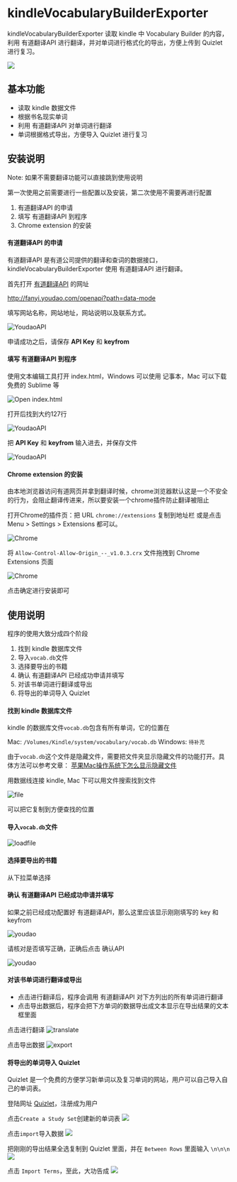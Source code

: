 # kindleVocabularyBuilderExporter
kindleVocabularyBuilderExporter 读取 kindle 中 Vocabulary Builder 的内容，利用 有道翻译API 进行翻译，并对单词进行格式化的导出，方便上传到 Quizlet 进行复习。

![](img/finish.png)

## 基本功能

- 读取 kindle 数据文件
- 根据书名现实单词
- 利用 有道翻译API 对单词进行翻译
- 单词根据格式导出，方便导入 Quizlet 进行复习

## 安装说明
Note: 如果不需要翻译功能可以直接跳到使用说明

第一次使用之前需要进行一些配置以及安装，第二次使用不需要再进行配置

1. 有道翻译API 的申请
2. 填写 有道翻译API 到程序
3. Chrome extension 的安装

#### 有道翻译API 的申请
有道翻译API 是有道公司提供的翻译和查词的数据接口，kindleVocabularyBuilderExporter 使用 有道翻译API
进行翻译。

首先打开 [有道翻译API](https://github.com/Melo618/Simple-Markdown-Guide) 的网址

http://fanyi.youdao.com/openapi?path=data-mode

填写网站名称，网站地址，网站说明以及联系方式。

![YoudaoAPI](img/youdao_api_application.png)

申请成功之后，请保存 __API Key__ 和 __keyfrom__

#### 填写 有道翻译API 到程序

使用文本编辑工具打开 index.html，Windows 可以使用 记事本，Mac 可以下载免费的 Sublime 等

![Open index.html](img/open_index.png)

打开后找到大约127行

![YoudaoAPI](img/edit.png)

把 __API Key__ 和 __keyfrom__ 输入进去，并保存文件

![YoudaoAPI](img/edited.png)

#### Chrome extension 的安装

由本地浏览器访问有道网页并拿到翻译时候，chrome浏览器默认这是一个不安全的行为，会阻止翻译传进来，所以要安装一个chrome插件防止翻译被阻止

打开Chrome的插件页：把 URL `chrome://extensions` 复制到地址栏 或是点击 Menu > Settings > Extensions 都可以。

![Chrome](img/chrome_extension.png)

将 `Allow-Control-Allow-Origin_--_v1.0.3.crx` 文件拖拽到 Chrome Extensions 页面

![Chrome](img/drag.png)

点击确定进行安装即可

## 使用说明
程序的使用大致分成四个阶段

1. 找到 kindle 数据库文件
2. 导入`vocab.db`文件
2. 选择要导出的书籍
3. 确认 有道翻译API 已经成功申请并填写
4. 对该书单词进行翻译或导出
5. 将导出的单词导入 Quizlet

#### 找到 kindle 数据库文件
kindle 的数据库文件`vocab.db`包含有所有单词，它的位置在

Mac: `/Volumes/Kindle/system/vocabulary/vocab.db`
Windows: `待补充`

由于`vocab.db`这个文件是隐藏文件，需要把文件夹显示隐藏文件的功能打开。具体方法可以参考文章：
[苹果Mac操作系统下怎么显示隐藏文件](http://jingyan.baidu.com/album/86fae346947c453c48121a66.html)

用数据线连接 kindle, Mac 下可以用文件搜索找到文件

![file](img/find_file.png)

可以把它复制到方便查找的位置

#### 导入`vocab.db`文件

![loadfile](img/load_file.png)

#### 选择要导出的书籍

从下拉菜单选择

#### 确认 有道翻译API 已经成功申请并填写

如果之前已经成功配置好 有道翻译API，那么这里应该显示刚刚填写的 key 和 keyfrom

![youdao](img/failure.png)

请核对是否填写正确，正确后点击 确认API

![youdao](img/success.png)

#### 对该书单词进行翻译或导出

- 点击进行翻译后，程序会调用 有道翻译API 对下方列出的所有单词进行翻译
- 点击导出数据后，程序会把下方单词的数据导出成文本显示在导出结果的文本框里面

点击进行翻译
![translate](img/translate.png)

点击导出数据
![export](img/export.png)

#### 将导出的单词导入 Quizlet

Quizlet 是一个免费的方便学习新单词以及复习单词的网站，用户可以自己导入自己的单词表。

登陆网址 [Quizlet](https://quizlet.com/latest)，注册成为用户

点击`Create a Study Set`创建新的单词表
![](img/create_set.png)

点击`import`导入数据
![](img/import.png)

把刚刚的导出结果全选复制到 Quizlet 里面，并在 `Between Rows` 里面输入 `\n\n\n`
![](img/imported.png)

点击 `Import Terms`，至此，大功告成
![](img/finish.png)
